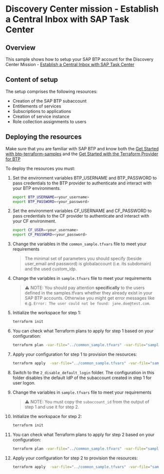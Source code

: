 # Discovery Center mission - Establish a Central Inbox with SAP Task Center

## Overview

This sample shows how to setup your SAP BTP account for the Discovery Center Mission - [Establish a Central Inbox with SAP Task Center](https://discovery-center.cloud.sap/index.html#/missiondetail/3774/)


## Content of setup

The setup comprises the following resources:

- Creation of the SAP BTP subaccount
- Entitlements of services
- Subscriptions to applications
- Creation of service instance
- Role collection assignments to users

## Deploying the resources

Make sure that you are familiar with SAP BTP and know both the [Get Started with btp-terraform-samples](https://github.com/SAP-samples/btp-terraform-samples/blob/main/GET_STARTED.md) and the [Get Started with the Terraform Provider for BTP](https://developers.sap.com/tutorials/btp-terraform-get-started.html)

To deploy the resources you must:

1. Set the environment variables BTP_USERNAME and BTP_PASSWORD to pass credentials to the BTP provider to authenticate and interact with your BTP environments. 

   ```bash
   export BTP_USERNAME=<your_username>
   export BTP_PASSWORD=<your_password>
   ```

2. Set the environment variables CF_USERNAME and CF_PASSWORD to pass credentials to the CF provider to authenticate and interact with your CF environment. 

   ```bash
   export CF_USER=<your_username>
   export CF_PASSWORD=<your_password>
   ```

3. Change the variables in the `common_sample.tfvars` file to meet your requirements

   > The minimal set of parameters you should specify (beside user_email and password) is globalaccount (i.e. its subdomain) and the used custom_idp.


4. Change the variables in `sample.tfvars` file to meet your requirements

   > ⚠ NOTE: You should pay attention **specifically** to the users defined in the samples.tfvars whether they already exist in your SAP BTP accounts. Otherwise you might get error messages like e.g. `Error: The user could not be found: jane.doe@test.com`.


5. Initialize the workspace for step 1:

   ```bash
   terraform init
   ```

6. You can check what Terraform plans to apply for step 1 based on your configuration:

   ```bash
   terraform plan -var-file="../common_sample.tfvars" -var-file="sample.tfvars"
   ```

7. Apply your configuration for step 1 to provision the resources:

   ```bash
   terraform apply  -var-file="../common_sample.tfvars" -var-file="sample.tfvars"
   ```

8. Switch to the `2_disable_default_login` folder. The configuration in this folder disables the default IdP of the subaccount created in step 1 for user logon.

9. Change the variables in `sample.tfvars` file to meet your requirements

   > ⚠ NOTE: You must copy the `subaccount_id` from the output of step 1 and use it for step 2.


5. Initialize the workspace for step 2:

   ```bash
   terraform init
   ```

6. You can check what Terraform plans to apply for step 2 based on your configuration:

   ```bash
   terraform plan -var-file="../common_sample.tfvars" -var-file="sample.tfvars"
   ```

7. Apply your configuration for step 2 to provision the resources:

   ```bash
   terraform apply  -var-file="../common_sample.tfvars" -var-file="sample.tfvars"
   ```
